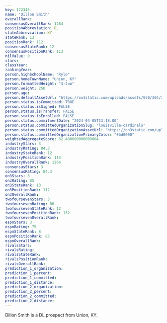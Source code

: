 ```yaml
---
key: 122348
name: "Dillon Smith"
overallRank: 
consensusOverallRank: 1264
positionAbbreviation: DL
stateAbbreviation: KY
stateRank: 13
positionRank: 112
consensusStateRank: 12
consensusPositionRank: 113
nilValue: 0
stars: 
classYear: 
rankingYear: 
person.highSchoolName: "Ryle"
person.homeTownName: "Union, KY"
person.formattedHeight: "3-Jun"
person.weight: 250
person.age: 
person.defaultAssetUrl: "https://on3static.com/uploads/assets/950/304/304950.png"
person.status.isCommitted: TRUE
person.status.isSigned: FALSE
person.status.isTransfer: FALSE
person.status.isEnrolled: FALSE
person.status.commitmentDate: "2024-04-05T13:18:00"
person.status.committedOrganizationSlug: "louisville-cardinals"
person.status.committedOrganizationAssetUrl: "https://on3static.com/uploads/assets/5/150/150005.svg"
person.status.committedOrganizationPrimaryColor: "#bd0000"
weightedAggregateScore: 62.480000000000004
industryStars: 3
industryRating: 84.3
industryStateRank: 12
industryPositionRank: 113
industryOverallRank: 1264
consensusStars: 3
consensusRating: 84.3
on3Stars: 3
on3Rating: 85
on3StateRank: 13
on3PositionRank: 112
on3OverallRank: 
twofoursevenStars: 3
twofoursevenRating: 86
twofoursevenStateRank: 12
twofoursevenPositionRank: 132
twofoursevenOverallRank: 
espnStars: 3
espnRating: 75
espnStateRank: 8
espnPositionRank: 85
espnOverallRank: 
rivalsStars: 
rivalsRating: 
rivalsStateRank: 
rivalsPositionRank: 
rivalsOverallRank: 
prediction_1_organization: 
prediction_1_percent: 
prediction_1_committed: 
prediction_1_distance: 
prediction_2_organization: 
prediction_2_percent: 
prediction_2_committed: 
prediction_2_distance: 
---
```

Dillon Smith is a DL prospect from Union, KY.